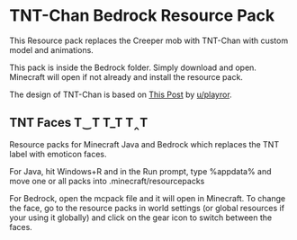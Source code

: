 # TNT-Chan Bedrock Resource Pack
This Resource pack replaces the Creeper mob with TNT-Chan with custom model and animations.

This pack is inside the Bedrock folder. Simply download and open. Minecraft will open if not already and install the resource pack.

The design of TNT-Chan is based on [This Post](https://redd.it/17oloos/) by [u/playror](https://www.reddit.com/user/playror/).

## TNT Faces T‿T T_T T‸T
Resource packs for Minecraft Java and Bedrock which replaces the TNT label with emoticon faces.

For Java, hit Windows+R and in the Run prompt, type %appdata% and move one or all packs into .minecraft/resourcepacks

For Bedrock, open the mcpack file and it will open in Minecraft. To change the face, go to the resource packs in world settings (or global resources if your using it globally) and click on the gear icon to switch between the faces.
